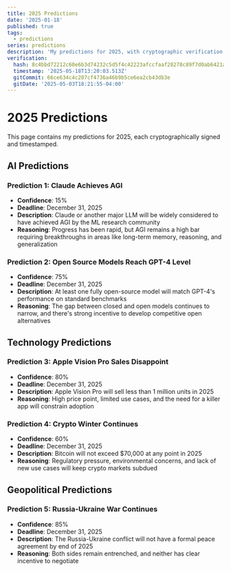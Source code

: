 ```yaml
---
title: 2025 Predictions
date: '2025-01-18'
published: true
tags:
  - predictions
series: predictions
description: 'My predictions for 2025, with cryptographic verification'
verification:
  hash: 8c4bbd72212c60e6b3d74232c5d5f4c42223afccfaaf28278c89f7d0ab6421ab
  timestamp: '2025-05-18T13:20:03.513Z'
  gitCommit: 66ce634c4c287cf4736a46b9b5ce6ea2cb43db3e
  gitDate: '2025-05-03T18:21:55-04:00'
---
```


# 2025 Predictions

This page contains my predictions for 2025, each cryptographically signed and timestamped.

## AI Predictions

### Prediction 1: Claude Achieves AGI
- **Confidence**: 15%
- **Deadline**: December 31, 2025
- **Description**: Claude or another major LLM will be widely considered to have achieved AGI by the ML research community
- **Reasoning**: Progress has been rapid, but AGI remains a high bar requiring breakthroughs in areas like long-term memory, reasoning, and generalization

### Prediction 2: Open Source Models Reach GPT-4 Level
- **Confidence**: 75%
- **Deadline**: December 31, 2025
- **Description**: At least one fully open-source model will match GPT-4's performance on standard benchmarks
- **Reasoning**: The gap between closed and open models continues to narrow, and there's strong incentive to develop competitive open alternatives

## Technology Predictions

### Prediction 3: Apple Vision Pro Sales Disappoint
- **Confidence**: 80%
- **Deadline**: December 31, 2025
- **Description**: Apple Vision Pro will sell less than 1 million units in 2025
- **Reasoning**: High price point, limited use cases, and the need for a killer app will constrain adoption

### Prediction 4: Crypto Winter Continues
- **Confidence**: 60%
- **Deadline**: December 31, 2025
- **Description**: Bitcoin will not exceed $70,000 at any point in 2025
- **Reasoning**: Regulatory pressure, environmental concerns, and lack of new use cases will keep crypto markets subdued

## Geopolitical Predictions

### Prediction 5: Russia-Ukraine War Continues
- **Confidence**: 85%
- **Deadline**: December 31, 2025
- **Description**: The Russia-Ukraine conflict will not have a formal peace agreement by end of 2025
- **Reasoning**: Both sides remain entrenched, and neither has clear incentive to negotiate
